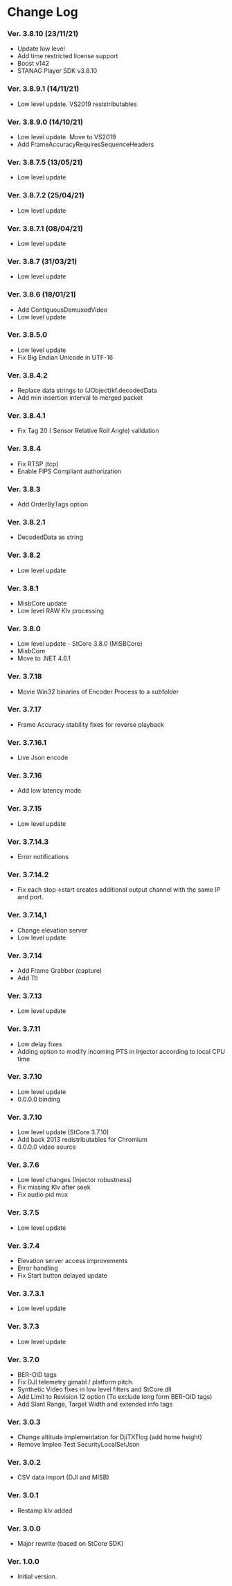﻿Change Log
==========

### Ver. 3.8.10 (23/11/21)
- Update low level
- Add time restricted license support
- Boost v142
- STANAG Player SDK v3.8.10

### Ver. 3.8.9.1 (14/11/21)
- Low level update. VS2019 resistributables

### Ver. 3.8.9.0 (14/10/21)
- Low level update. Move to VS2019
- Add FrameAccuracyRequiresSequenceHeaders 

### Ver. 3.8.7.5 (13/05/21)
- Low level update

### Ver. 3.8.7.2 (25/04/21)
- Low level update

### Ver. 3.8.7.1 (08/04/21)
- Low level update

### Ver. 3.8.7 (31/03/21)
- Low level update

### Ver. 3.8.6 (18/01/21)
- Add ContiguousDemuxedVideo
- Low level update

### Ver. 3.8.5.0
- Low level update
- Fix Big Endian Unicode in UTF-16

### Ver. 3.8.4.2
- Replace data strings to (JObject)kf.decodedData
- Add min insertion interval to merged packet

### Ver. 3.8.4.1
- Fix Tag 20 ( Sensor Relative Roll Angle) validation

### Ver. 3.8.4
- Fix RTSP (tcp)
- Enable FIPS Compliant authorization

### Ver. 3.8.3
- Add OrderByTags option

### Ver. 3.8.2.1
- DecodedData as string

### Ver. 3.8.2
- Low level update

### Ver. 3.8.1
- MisbCore update
- Low level RAW Klv processing

### Ver. 3.8.0
- Low level update - StCore 3.8.0 (MISBCore)
- MisbCore
- Move to .NET 4.6.1

### Ver. 3.7.18
- Movie Win32 binaries of Encoder Process to a subfolder

### Ver. 3.7.17
- Frame Accuracy stability fixes for reverse playback

### Ver. 3.7.16.1
- Live Json encode

### Ver. 3.7.16
- Add low latency mode

### Ver. 3.7.15
- Low level update

### Ver. 3.7.14.3
- Error notifications

### Ver. 3.7.14.2
- Fix  each stop->start creates additional output channel with the same IP and port.

### Ver. 3.7.14,1
- Change elevation server
- Low level update

### Ver. 3.7.14
- Add Frame Grabber (capture)
- Add Ttl

### Ver. 3.7.13
- Low level update

### Ver. 3.7.11
- Low delay fixes
- Adding option to modify incoming PTS in Injector according to local CPU time

### Ver. 3.7.10
- Low level update
- 0.0.0.0 binding


### Ver. 3.7.10
- Low level update (StCore 3.7.10)
- Add back 2013 redistributables for Chromium
- 0.0.0.0 video source

### Ver. 3.7.6
- Low level changes (Injector robustness)
- Fix missing Klv after seek
- Fix audio pid mux

### Ver. 3.7.5
- Low level update

### Ver. 3.7.4
- Elevation server access improvements
- Error handling
- Fix Start button delayed update

### Ver. 3.7.3.1
- Low level update

### Ver. 3.7.3
- Low level update

### Ver. 3.7.0
- BER-OID tags
- Fix DJI telemetry gimabl / platform pitch. 
- Synthetic Video fixes in low level filters and StCore.dll
- Add Limit to Revision 12 option (To exclude long form BER-OID tags)
- Add Slant Range, Target Width and extended info tags

### Ver. 3.0.3
- Change altitude implementation for DjiTXTlog (add home height)
- Remove Impleo Test SecurityLocalSetJson

### Ver. 3.0.2
- CSV data import (DJI and MISB)

### Ver. 3.0.1
- Restamp klv added

### Ver. 3.0.0
- Major rewrite (based on StCore SDK)

### Ver. 1.0.0
- Initial version.



    
